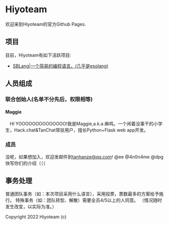 # Hiyoteam

欢迎来到Hiyoteam的官方Github Pages.

## 项目
目前，Hiyoteam有如下活跃项目:
 - [SBLang|一个简易的编程语言。(几乎是esolang)](./SBLang/)

## 人员组成
### 联合创始人(名单不分先后，权限相等)
#### Maggie
&emsp;HI YOOOOOOOOOOOOOO!我是Maggie,a.k.a 麻鸡。一个闲着没事干的小学生，Hack.chat&TanChat常驻用户，擅长Python+Flask web app开发。
### 成员
没呢，如果想加入，欢迎发邮件到[tanhanze@qq.com](mailto:tanhanze@qq.com)!
@ee @4n0n4me @dpg 快写你们的介绍（（（

## 事务处理
普通团队事务（如：本次项目采用什么语言），采用投票，票数最多的方案给予施行。
特殊事务（如：团队转型、解散）需要全员4/5以上的人同意。
（情况随时发生改变，以实际为准。）

Copyright 2022 Hiyoteam (c)
